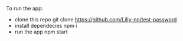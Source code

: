 To run the app: 
- clone this repo 
  git clone https://github.com/Lilly-nn/test-password
- install dependecies 
  npm i
- run the app 
  npm start
